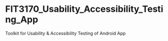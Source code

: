 # FIT3170_Usability_Accessibility_Testing_App
Toolkit for Usability &amp; Accessibility Testing of Android App
